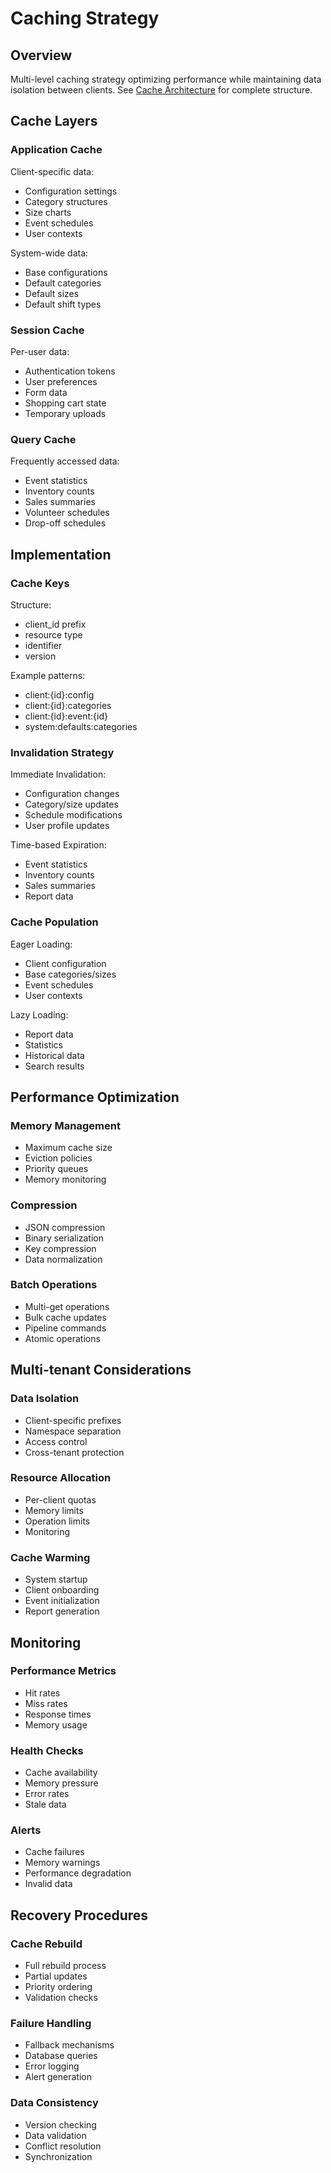 # Caching Strategy

## Overview
Multi-level caching strategy optimizing performance while maintaining data isolation between clients. See [Cache Architecture](../diagrams/cache-strategy.mmd) for complete structure.

## Cache Layers

### Application Cache
Client-specific data:
- Configuration settings
- Category structures
- Size charts
- Event schedules
- User contexts

System-wide data:
- Base configurations
- Default categories
- Default sizes
- Default shift types

### Session Cache
Per-user data:
- Authentication tokens
- User preferences
- Form data
- Shopping cart state
- Temporary uploads

### Query Cache
Frequently accessed data:
- Event statistics
- Inventory counts
- Sales summaries
- Volunteer schedules
- Drop-off schedules

## Implementation

### Cache Keys
Structure:
- client_id prefix
- resource type
- identifier
- version

Example patterns:
- client:{id}:config
- client:{id}:categories
- client:{id}:event:{id}
- system:defaults:categories

### Invalidation Strategy

Immediate Invalidation:
- Configuration changes
- Category/size updates
- Schedule modifications
- User profile updates

Time-based Expiration:
- Event statistics
- Inventory counts
- Sales summaries
- Report data

### Cache Population

Eager Loading:
- Client configuration
- Base categories/sizes
- Event schedules
- User contexts

Lazy Loading:
- Report data
- Statistics
- Historical data
- Search results

## Performance Optimization

### Memory Management
- Maximum cache size
- Eviction policies
- Priority queues
- Memory monitoring

### Compression
- JSON compression
- Binary serialization
- Key compression
- Data normalization

### Batch Operations
- Multi-get operations
- Bulk cache updates
- Pipeline commands
- Atomic operations

## Multi-tenant Considerations

### Data Isolation
- Client-specific prefixes
- Namespace separation
- Access control
- Cross-tenant protection

### Resource Allocation
- Per-client quotas
- Memory limits
- Operation limits
- Monitoring

### Cache Warming
- System startup
- Client onboarding
- Event initialization
- Report generation

## Monitoring

### Performance Metrics
- Hit rates
- Miss rates
- Response times
- Memory usage

### Health Checks
- Cache availability
- Memory pressure
- Error rates
- Stale data

### Alerts
- Cache failures
- Memory warnings
- Performance degradation
- Invalid data

## Recovery Procedures

### Cache Rebuild
- Full rebuild process
- Partial updates
- Priority ordering
- Validation checks

### Failure Handling
- Fallback mechanisms
- Database queries
- Error logging
- Alert generation

### Data Consistency
- Version checking
- Data validation
- Conflict resolution
- Synchronization
